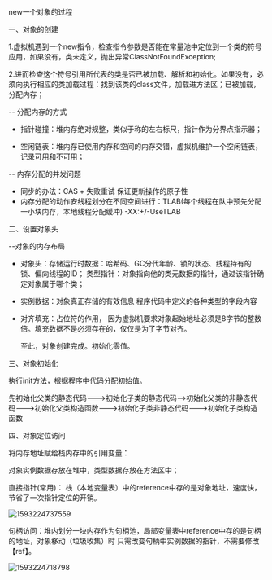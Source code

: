 new一个对象的过程

一、对象的创建

1.虚拟机遇到一个new指令，检查指令参数是否能在常量池中定位到一个类的符号应用，如果没有，类未定义，抛出异常ClassNotFoundException;

2.进而检查这个符号引用所代表的类是否已被加载、解析和初始化。如果没有，必须向执行相应的类加载过程：找到该类的class文件，加载进方法区；已被加载，分配内存；

-- 分配内存的方式

- 指针碰撞：堆内存绝对规整，类似于称的左右标尺，指针作为分界点指示器；

-  空闲链表：堆内存已使用内存和空间的内存交错，虚拟机维护一个空闲链表，记录可用和不可用；

-- 内存分配的并发问题

- 同步的办法：CAS + 失败重试 保证更新操作的原子性
- 内存分配的动作安线程划分在不同空间进行：TLAB(每个线程在队中预先分配一小块内存，本地线程分配缓冲)          -XX:+/-UseTLAB   

二、设置对象头

 --对象的内存布局

- 对象头：存储运行时数据：哈希码、GC分代年龄、锁的状态、线程持有的锁、偏向线程的ID；     类型指针：对象指向他的类元数据的指针，通过该指针确定对象属于哪个类；

- 实例数据：对象真正存储的有效信息 程序代码中定义的各种类型的字段内容

- 对齐填充：占位符的作用， 因为虚拟机要求对象起始地址必须是8字节的整数倍。填充数据不是必须存在的，仅仅是为了字节对齐。 

  至此，对象创建完成。初始化零值。

三、对象初始化

  执行init方法，根据程序中代码分配初始值。

先初始化父类的静态代码--->初始化子类的静态代码-->初始化父类的非静态代码--->初始化父类构造函数--->初始化子类非静态代码--->初始化子类构造函数

四、对象定位访问

  将内存地址赋给栈内存中的引用变量：

  对象实例数据存放在堆中，类型数据存放在方法区中；

   直接指针(常用)： 栈（本地变量表）中的reference中存的是对象地址，速度快，节省了一次指针定位的开销。

![1593224737559](C:\Users\Administrator\AppData\Roaming\Typora\typora-user-images\1593224737559.png)

  句柄访问：堆内划分一块内存作为句柄池，局部变量表中reference中存的是句柄的地址，对象移动（垃圾收集）时 只需改变句柄中实例数据的指针，不需要修改【ref】。

![1593224718798](C:\Users\Administrator\AppData\Roaming\Typora\typora-user-images\1593224718798.png)

